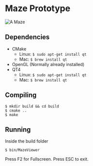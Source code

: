 # Maze Prototype
![A Maze](https://raw.githubusercontent.com/lucilley/Graphics-Practicum/master/prototype/img/aMAZE.png)

## Dependencies

+ CMake
	- Linux: ```$ sudo apt-get install qt```
	- Mac: ```$ brew install qt```
+ OpenGL (Normally already installed)
+ QT4
	- Linux: ```$ sudo apt-get install qt```
	- Mac: ```$ brew install qt```

## Compiling

	$ mkdir build && cd build
	$ cmake ..
	$ make

## Running
Inside the build folder

	$ bin/MazeViewer

Press F2 for Fullscreen. Press ESC to exit.
